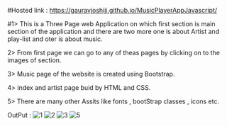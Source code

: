 #Hosted link :
https://gauravjoshiji.github.io/MusicPlayerAppJavascript/

#1> This is a Three Page web Application on which first section is main section of the application and there are two more one is about Artist and play-list and oter is about music.

2> From first page we can go to any of theas pages by clicking on to the images of section.

3> Music page of the website is created using Bootstrap.

4> index and artist page buid by HTML and CSS.

5> There are many other Assits like fonts , bootStrap classes , icons etc.

OutPut :
![1](https://github.com/GauravJoshiJi/MusicPlayerAppJavascript/assets/125949334/af6370a1-44af-4900-b8bf-42f1e9bc3fe3)
![2](https://github.com/GauravJoshiJi/MusicPlayerAppJavascript/assets/125949334/ba7731a1-22cd-4851-b74b-5e3a82d2de1e)
![3](https://github.com/GauravJoshiJi/MusicPlayerAppJavascript/assets/125949334/b9ca78aa-cab8-4e9d-afa9-e68ce7d271af)
![5](https://github.com/GauravJoshiJi/MusicPlayerAppJavascript/assets/125949334/e2877ff8-bfaf-4322-a1d1-7a449b809864)
